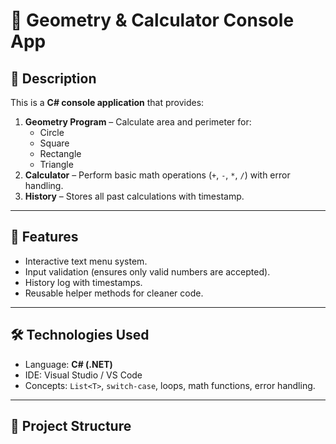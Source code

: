 # 🧮 Geometry & Calculator Console App

## 📌 Description
This is a **C# console application** that provides:
1. **Geometry Program** – Calculate area and perimeter for:
   - Circle
   - Square
   - Rectangle
   - Triangle
2. **Calculator** – Perform basic math operations (`+`, `-`, `*`, `/`) with error handling.
3. **History** – Stores all past calculations with timestamp.

---

## 🚀 Features
- Interactive text menu system.
- Input validation (ensures only valid numbers are accepted).
- History log with timestamps.
- Reusable helper methods for cleaner code.

---

## 🛠️ Technologies Used
- Language: **C# (.NET)**
- IDE: Visual Studio / VS Code
- Concepts: `List<T>`, `switch-case`, loops, math functions, error handling.

---

## 📂 Project Structure
